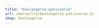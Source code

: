 ```yaml
---
title: "boulangerie-patisserie"
url: /marseille/boulangerie-patisserie-2/
shop: boulangerie
---
```


